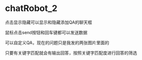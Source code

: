 # chatRobot_2

点击显示隐藏可以显示和隐藏添加QA的聊天框

鼠标点击send按钮和回车键都可以发送数据

可以自定义QA，现在的问题只是我发的两张图片里面的

只要有关键字匹配就会有输出回答，按照关键字匹配度进行回答的筛选


